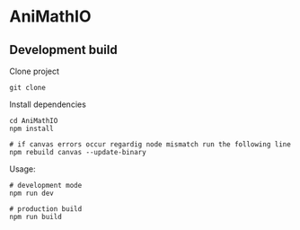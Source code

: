 # AniMathIO

## Development build

Clone project

```console
git clone
```

Install dependencies

```console
cd AniMathIO
npm install

# if canvas errors occur regardig node mismatch run the following line
npm rebuild canvas --update-binary
```

Usage:

```console
# development mode
npm run dev

# production build
npm run build
```
